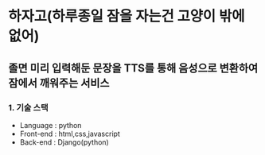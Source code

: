 # 하자고(하루종일 잠을 자는건 고양이 밖에 없어)

## 졸면 미리 입력해둔 문장을 TTS를 통해 음성으로 변환하여 잠에서 깨워주는 서비스

### 1. 기술 스택
+ Language : python
+ Front-end : html,css,javascript
+ Back-end : Django(python)

